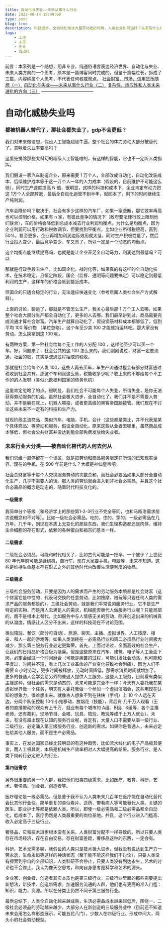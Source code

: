```yaml
---
title: 自动化与失业——未来从事什么行业
date: 2022-08-14 15:49:00
type: post
blog: true
description: 科技进步，全自动化淘汰大量劳动者的时候，人类社会如何运转？未来有什么行业
tags:
    - 工作
    - 未来
    - 失业
    - 自动化
---
```


前言：本系列是一个随想，用非专业，纯通俗语言表达经济世界、自动化与失业、未来人类方向的一个思考，原本是一篇博客同时完成的，但鉴于篇幅过长，拆成了三篇。内容纯属个人思考，不代表任何权威观点。
[社会财富、市场、信用货币随想（一）](https://imwangfu.com/2022/08/the-gdp-random-thinking.html)
[自动化与失业——未来从事什么行业（二）](https://imwangfu.com/2022/08/feature-work.html)
[复杂性、适应性和人类未来进化的方向（三）](https://imwangfu.com/2022/08/the-human-random-thinking.html)
————————————

# 自动化威胁失业吗



### 都被机器人替代了，那社会都失业了，gdp不会更低？

我们对未来做设想，假设人工智能超级牛逼，整个社会的体力劳动大部分被替代了。意味着失业率变高吗？

这里先排除那些太科幻的超级人工智能啥的，有这样的智能，它也不一定听人类指挥。

我们假设一家汽车制造企业，原来需要 1 万个人，全部改成自动化，自动化改装成本、后续维护成本等于这一万个人一年的人力成本（假设的，目前维护不可能这么低），同时生产速度提高 N 倍，很明显，这样的科技和成本下，企业肯定有动力把这 1万个人全部辞退，最后全自动化运营不到半年，就回本了，剩下的时间继续生产纯利润。

汽车会降价吗？取决于，社会有多少这样的汽车厂，如果一家垄断，那它效率再高也可以控制价格，如果有 n 家，有彼此竞争的情况下（政府要法律行政上限制他们联合），车的价格会降低到总成本减去行业利润均衡点。为什么是均衡点，因为企业利润可以用行政和税收调节，但要找到平衡点，比如企业所得税很高，高到50%，甚至更多，企业再增加利润边际效用就太低，同时生产积极性低了，然后行业投入变少，最后竞争变少，车又贵了，所以一定是一个动态的均衡点。

这个均衡点能继续提高吗，也就是能让企业开足全自动马力，利润达到最低吗？可以

那就是行政手段去生产，比如国企化，战时化等，如果真的有这样的全自动化技术，在技术稳定，且恒定阶段，国企（监督、透明等问题要搞定）可以稳定到最低利润的生产，这样车的价格会低到接近成本。

但国企的只适合稳定的行业，无法适应快速变化（参考后面人类社会生产方式解释）。

上面的讨论，聊远了，那就是不管怎么生产，我关心最后那 1 万个工人去哪。如果整个社会大部分生产都全自动化了，更多的人去哪。我们最早讲到过，商品需要完成流通才算社会财富。汽车生产就算自动化了，假设钢筋材料成本都够低了。低到平均 100 等价物 （单位忽略）。这个车至少卖 100 才能维持运转吧。那大家没有劳动，怎么换拿到这 100 呢。

有两种方案，第一种社会给每个无工作的人分配 100 ，这样他至少可以买一个车。好，问题来了，社会公共的这 100 怎么来的，我们刚刚说过，财富一定要流通，社会的钱，其实是流通过程抽取的税收。

那就是社会给每个人发 100，这些人再去买车，车生产流通过程会有部分财富通过税收到社会共有。那这个车利润这么低，税能收多少呢？收上来的不够给每个不工作的的人发呀（类似北欧福利国家的债务危机）

这里肯定忽略了的点。很明显，我们社会不可能每个人失业，所谓失业，是你无法获得劳动服务的机会。虽然社会极大进步，全自动化了，我们并不是不需要人劳动，并不是躺在床上，机器人喂投，或者更高级的黑客帝国脑接管。我们现在不讨论这些未来不一定有的科技和生产力。

就现阶段主流商品，类似汽车，电脑，手机，会计（这些都是类比，并不代表是某个具体商品）等劳动和服务，假设全自动化，原来这些从业者去哪里，虽然商品成本够低，但社会公共财富并没达到能全部免费发放给失业者。

### 未来行业大分类——被自动化替代的人何去何从

我们思维一直停留在一个误区，就是把劳动和商品服务限定在所谓的已知现实世界。现在的手机，在 500 年前是什么？大概是神仙皇帝吧。

社会总财富等于每个人交换服务劳动的次数总和，而社会必要品如果大部分全自动化生产，几乎不需要人的话。那人类的劳动就会进入到非社会必需品，并且这个社会必需品的概念是动态的，随着时代科技变化的。

#### 一级需求

我简单分个等级（和经济学上的那些第1-2-3行业不完全等同，也和马斯洛需求层次说概念和不对等）。比如一级社会必需品，吃的，住的，穿的。一级必需品在几万年，几千年，到现在本质上无变化的那些东西，我们生理构造都还是肉体，维持生命细胞的存在形式，依赖的各种蛋白和祖宗们基本一样。

#### 二级需求

二级社会必须品，可能和时代相关了，比如古代可能是一把伞、一个被子？上世纪 80 年代年前可能是缝纫机，自行车。现在大家要手机，电脑等，未来不知道。这些是维持生命基本存在形式之外的其他时代内改善生活便利度的物品。

#### 三级需求

三级社会服务劳动，只要是因为人的需求而产生的劳动服务本质都是社会财富（这个财富它是中性的，代表可交换的任意劳动，比如按摩、陪玩等只要任何人类的需求产品的服务都是的）。三级社会劳动，就是我们平常说的服务行业。它不是生产特定的实物，而是用人去满足人的需求，机械能否替代人做服务行业呢？只能局部的，而不是根本上替代，比如服务中与人情感无关的劳动，除非创造出来的机械真的从温度，情感让人区分不出来，这样的科技现在不讨论范围。

类似陪玩、餐饮（部分可自动）、旅游、聊天、主播、虚拟世界、人工按摩、相亲、和人一起的游戏等。如果人类消耗在一必需品行业和第二必须品行业时间极大减少，那么第三服务行业必定更繁荣。首先，上面讨论过，全面高效的社会生产，让我们的日用品价格会极为低廉。但是这些原来在汽车、建筑、电子等人工全面下岗，必定会经过一个时间磨合（可能是痛苦的过程，可能引发社会动荡，也可能和平度过，时间并不短，看上几次工业革命的产业变化导致社会剧痛），因为人们不需要 8 小时劳动，更多时间被释放，劳动时间降低，那需求消费时间就增加了。更多的普通人会学会给另外的普通人提供人工服务，这些人工服务，目前看有类似主播这种，但社会的需求是动态的，未来可能是完全不一样：今天有人委托我在某虚拟世界做一个任务，明天有人委托我做一个参加一个虚拟演唱会，这些用现在认知的想象力，很难想出来。就像古人想象不到在铁块（手机）上 10 个人远在天边，分两个队伍控制 10个小鬼移动，放烟花（技能），背后有 几千万人观看（王者的直播带动的观众有上千万，就业有每个城市的 A组、B组、S组等，各个主播老师，还有裁判，现场节目、会唱、玩具、陪玩、教玩等成千上万人就业）。未来，有没有超出现在认知的服务行业呢，肯定有，大量人口不需要从事一级行业、二级行业、必定涌入第三级服务行业，创造新的需求。如果你是普通人，未来必定在给其他人服务，而不是生产必需品。

事实上，在发达国家已经比较明显的有这种趋势，比如流水线化的电子产品极其便宜，而人工极其贵，本质是机械生产效率相对人大幅提高的结果。服务行业，是人类下岗转行必定进入的行业。

#### 第四级需求


另外很重要的另一个人群，我把他们归类四级需求，比如医疗、教育、科研、艺术、奢侈品、创业者、创造者等。

医疗理论是一级必需品，但是鉴于我不认为人类未来几百年在医疗能在自动化替代会比其他行业快。简单重复的类似看片、送药、带看病人等可能替代人类。关键的医生、职业护士等都是依赖人类。所以，即使一级必需品和二级必需品都全自动化，低成本了，医疗仍然是人类最重要的岗位圣地。并且，这个行业进入门槛高、收入必定高于三级行业。

奢侈品，它和技术进步根本没有关系，人类财富分配不一样导致的。所以只要人类存在市场经济，存在自由交易，存在财富差距，奢侈品这种的东西，一定会有。

科研、艺术无需多聊，我假设的人类只是技术极大进步，但我没有说达到生产力一劳永逸，生命永恒等这样的神话状态（至于能不能这样我们不讨论）。只要人类没有探索到宇宙的全部知识，人类科研不会停止，只要人类没有到达永生，艺术的讨论也不会停止。我认为像天空思考，和向自身思考是科学和艺术的源头。

企业家、创业者、创造者其实本质也是第三级行业，三级行业里面的那些需要提出新想法，新技术、创造新需求，加速服务流通的人群，他们也有更高的准入门槛：知识，能力，资源。所以在分类上仍然不同于第三服务行业。

最后总结下，人类全自动化越来越成熟，生活必需品成本越来越低后，围绕一、二级社会必须品的劳动越来越少，大部分人在新创造的三级服务业中（目前还不知道未来会用怎么样形态展示，可能五花八门），少数人在四级行业。形成中间大，两头小的社会劳动模型。
